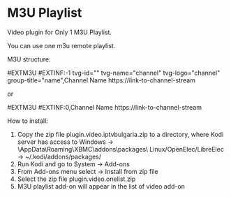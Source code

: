 # M3U Playlist
Video plugin for Only 1 M3U Playlist.

You can use one m3u remote playlist.

M3U structure:

#EXTM3U
#EXTINF:-1 tvg-id="" tvg-name="channel" tvg-logo="channel" group-title="name",Channel Name
https://link-to-channel-stream

or

#EXTM3U
#EXTINF:0,Channel Name
https://link-to-channel-stream




How to install:

1. Copy the zip file plugin.video.iptvbulgaria.zip to a directory, where Kodi server has access to
	Windows -> <USERDIR>\AppData\Roaming\XBMC\addons\packages\ 
	Linux/OpenElec/LibreElec -> ~/.kodi/addons/packages/
2. Run Kodi and go to System -> Add-ons
3. From Add-ons menu select -> Install from zip file
4. Select the zip file plugin.video.onelist.zip
5. M3U playlist add-on will appear in the list of video add-on
